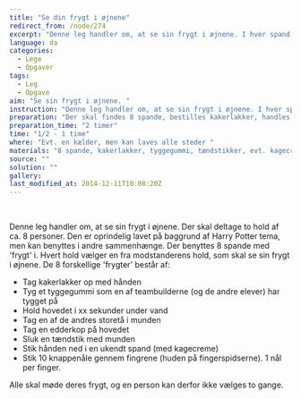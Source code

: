 ```yaml
---
title: "Se din frygt i øjnene"
redirect_from: /node/274
excerpt: "Denne leg handler om, at se sin frygt i øjnene. I hver spand er der placeret en frygt. Hvert hold vælger en fra modstanderens hold, som skal se sin frygt i øjnene. Den første spand gennemgåes med en deltager fra hvert hold."
language: da
categories: 
  - Lege
  - Opgaver
tags: 
  - Leg
  - Opgave
aim: "Se sin frygt i øjnene. "
instruction: "Denne leg handler om, at se sin frygt i øjnene. I hver spand er der placeret en frygt. Hvert hold vælger en fra modstanderens hold, som skal se sin frygt i øjnene. Den første spand gennemgåes med en deltager fra hvert hold."
preparation: "Der skal findes 8 spande, bestilles kakerlakker, handles tyggegummi, tændstikker, evt. kagecreme, knappenåle og findes en edderkop."
preparation_time: "2 timer"
time: "1/2 - 1 time"
where: "Evt. en kælder, men kan laves alle steder "
materials: "8 spande, kakerlakker, tyggegummi, tændstikker, evt. kagecreme, knappenåle og en edderkop."
source: ""
solution: ""
gallery:
last_modified_at: 2014-12-11T10:08:20Z
---
```

​​

Denne leg handler om, at se sin frygt i øjnene. Der skal deltage to hold af ca. 8 personer. Den er oprindelig lavet på baggrund af Harry Potter tema, men kan benyttes i andre sammenhænge. Der benyttes 8 spande med 'frygt' i. Hvert hold vælger en fra modstanderens hold, som skal se sin frygt i øjnene. De 8 forskellige 'frygter' består af:

- Tag kakerlakker op med hånden
- Tyg et tyggegummi som en af teambuilderne (og de andre elever) har tygget på
- Hold hovedet i xx sekunder under vand
- Tag en af de andres storetå i munden
- Tag en edderkop på hovedet
- Sluk en tændstik med munden
- Stik hånden ned i en ukendt spand (med kagecreme)
- Stik 10 knappenåle gennem fingrene (huden på fingerspidserne). 1 nål per finger.

​Alle skal møde deres frygt, og en person kan derfor ikke vælges to gange.
